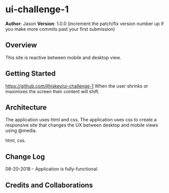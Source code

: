 # ui-challenge-1

**Author**: Jason
**Version**: 1.0.0 (increment the patch/fix version number up if you make more commits past your first submission)

## Overview
This site is reactive between mobile and desktop view.

## Getting Started
https://github.com/jlhiskey/ui-challenge-1
When the user shrinks or maximixes the screen their content will shift.

## Architecture

The application uses html and css. The application uses css to create a responsive site that changes the UX between desktop and mobile views using @media. 

html, css.

## Change Log

08-20-2018 - Application is fully-functional.

## Credits and Collaborations

